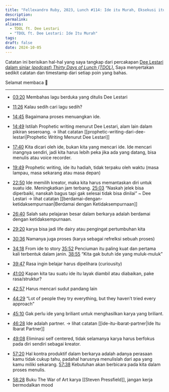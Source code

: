 ```yaml
---
title: "Fellexandro Ruby, 2023, Lunch #114: Ide itu Murah, Eksekusi itu Mahal feat. Dee Lestari"
description: 
permalink: 
aliases:
  - TDOL ft. Dee Lestari
  - "TDOL ft. Dee Lestari: Ide Itu Murah"
tags: 
draft: false
date: 2024-10-05
---
```

Catatan ini berisikan hal-hal yang saya tangkap dari percakapan [Dee Lestari dalam siniar (*podcast*) *Thirty Days of Lunch (TDOL)*.](https://www.youtube.com/watch?v=EU50W0GKeso) Saya menyertakan sedikit catatan dan timestamp dari setiap poin yang bahas.
 
Selamat membaca 📖

---

- [03:20](https://www.youtube.com/watch?t=500&v=EU50W0GKeso) Membahas lagu berduka yang ditulis Dee Lestari
- [11:26](https://www.youtube.com/watch?t=686&v=EU50W0GKeso) Kalau sedih cari lagu sedih?
- [14:45](https://www.youtube.com/watch?t=885&v=EU50W0GKeso) Bagaimana proses menuangkan ide.
- [14:49](https://www.youtube.com/watch?t=889&v=EU50W0GKeso) Istilah Prophetic writing menurut Dee Lestari, alam lain dalam pikiran seseroang. → lihat catatan [[prophetic-writing-dari-dee-lestari|Prophetic Writing Menurut Dee Lestari]]
- [17:40](https://www.youtube.com/watch?t=1063&v=EU50W0GKeso) Kita dicari oleh ide, bukan kita yang mencari ide. Ide mencari inangnya sendiri, jadi kita harus lebih peka jika ada yang datang, bisa menulis atau voice recorder. 
- [19:49](https://www.youtube.com/watch?t=1189&v=EU50W0GKeso) Prophetic writing, ide itu hadiah, tidak terpaku oleh waktu (masa lampau, masa sekarang atau masa depan)
- [22:50](https://www.youtube.com/watch?t=1374&v=EU50W0GKeso) Ide memilih kreator, maka kita harus memantaskan diri untuk suatu ide. Meningkatkan jam terbang. [25:03](https://www.youtube.com/watch?t=1503&v=EU50W0GKeso) “Naskah jelek bisa diperbaiki, nanskah bagus tapi gak selesai tidak bisa dinilai” ~ Dee Lestari → lihat catatan [[berdamai-dengan-ketidaksempurnaan|Berdamai dengan Ketidaksempurnaan]]

- [26:40](https://www.youtube.com/watch?t=1601&v=EU50W0GKeso) Salah satu pelajaran besar dalam berkarya adalah berdamai dengan ketidaksempurnaan.

- [29:20](https://www.youtube.com/watch?t=1784&v=EU50W0GKeso) karya bisa jadi life dairy atau pengingat pertumbuhan kita

- [30:36](https://www.youtube.com/watch?t=1836&v=EU50W0GKeso) Namanya juga proses (karya sebagai refrelksi sebuah proses)

- [34:18](https://www.youtube.com/watch?t=2058&v=EU50W0GKeso) From ide to story [35:52](https://www.youtube.com/watch?t=2152&v=EU50W0GKeso) Penciuman itu paling kuat dan pertama kali terbentuk dalam janin. [38:55](https://www.youtube.com/watch?t=2335&v=EU50W0GKeso) “Kita gak butuh ide yang muluk-muluk”

- [39:47](https://www.youtube.com/watch?t=2387&v=EU50W0GKeso) Rasa ingin belajar harus dipelihara (curiousity)

- [41:00](https://www.youtube.com/watch?t=2464&v=EU50W0GKeso) Kapan kita tau suatu ide itu  layak diambil atau diabaikan, pake rasa/struktur?
- [42:57](https://www.youtube.com/watch?t=2577&v=EU50W0GKeso) Harus mencari sudut pandang lain
- [44:29](https://www.youtube.com/watch?t=2669&v=EU50W0GKeso) “Lot of people they try everything, but they haven’t tried every approach”

- [45:10](https://www.youtube.com/watch?t=2716&v=EU50W0GKeso) Gak perlu ide yang briliant untuk menghasilkan karya yang briliant.
- [46:28](https://www.youtube.com/watch?t=2788&v=EU50W0GKeso) Ide adalah partner. → lihat catatan  [[ide-itu-ibarat-partner|Ide Itu Ibarat Partner]]
- [49:08](https://www.youtube.com/watch?t=2948&v=EU50W0GKeso) Eliminasi self centered, tidak selamanya karya harus berfokus pada diri sendiri sebagai kreator. 
- [57:20](https://www.youtube.com/watch?t=3437&v=EU50W0GKeso) Hal kontra produktif dalam berkarya adalah adanya perasaan kamu tidak cukup tahu, padahal harusnya menulislah dari apa yang kamu miliki sekarang. [57:38](https://www.youtube.com/watch?t=3458&v=EU50W0GKeso)  Kebutuhan akan berbicara pada kita dalam proses menulis.

- [58:28](https://www.youtube.com/watch?t=3508&v=EU50W0GKeso) Buku The War of Art karya [[Steven Pressfield]], jangan kerja bermodalkan mood
